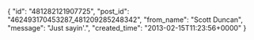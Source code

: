  {
   "id": "481282121907725",
   "post_id": "462493170453287_481209285248342",
   "from_name": "Scott Duncan",
   "message": "Just sayin'.",
   "created_time": "2013-02-15T11:23:56+0000"
 }
